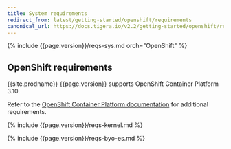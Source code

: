 ```yaml
---
title: System requirements
redirect_from: latest/getting-started/openshift/requirements
canonical_url: https://docs.tigera.io/v2.2/getting-started/openshift/requirements
---
```


{% include {{page.version}}/reqs-sys.md orch="OpenShift" %}

## OpenShift requirements

{{site.prodname}} {{page.version}} supports OpenShift Container Platform 3.10.

Refer to the [OpenShift Container Platform documentation](https://docs.openshift.com/container-platform/latest/install/prerequisites.html)
for additional requirements.

{% include {{page.version}}/reqs-kernel.md %}

{% include {{page.version}}/reqs-byo-es.md %}

